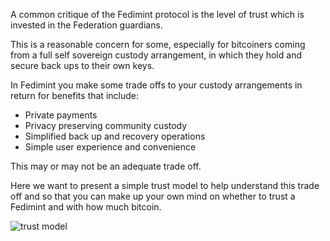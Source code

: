A common critique of the Fedimint protocol is the level of trust which is invested in the Federation guardians. 

This is a reasonable concern for some, especially for bitcoiners coming from a full self sovereign custody arrangement, in which they hold and secure back ups to their own keys. 

In Fedimint you make some trade offs to your custody arrangements in return for benefits that include: 

- Private payments
- Privacy preserving community custody
- Simplified back up and recovery operations
- Simple user experience and convenience

This may or may not be an adequate trade off. 

Here we want to present a simple trust model to help understand this trade off and so that you can make up your own mind on whether to trust a Fedimint and with how much bitcoin. 

![trust model](/img/FedimintTrust.png)

 
